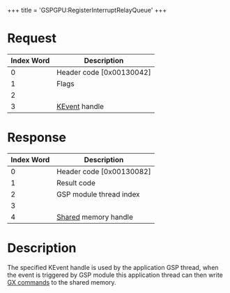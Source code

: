 +++
title = 'GSPGPU:RegisterInterruptRelayQueue'
+++

# Request

<table>
<thead>
<tr class="header">
<th>Index Word</th>
<th>Description</th>
</tr>
</thead>
<tbody>
<tr class="odd">
<td>0</td>
<td>Header code [0x00130042]</td>
</tr>
<tr class="even">
<td>1</td>
<td>Flags</td>
</tr>
<tr class="odd">
<td>2</td>
<td></td>
</tr>
<tr class="even">
<td>3</td>
<td><a href="../KEvent" title="wikilink">KEvent</a> handle</td>
</tr>
</tbody>
</table>

# Response

<table>
<thead>
<tr class="header">
<th>Index Word</th>
<th>Description</th>
</tr>
</thead>
<tbody>
<tr class="odd">
<td>0</td>
<td>Header code [0x00130082]</td>
</tr>
<tr class="even">
<td>1</td>
<td>Result code</td>
</tr>
<tr class="odd">
<td>2</td>
<td>GSP module thread index</td>
</tr>
<tr class="even">
<td>3</td>
<td></td>
</tr>
<tr class="odd">
<td>4</td>
<td><a href="../SVC" title="wikilink">Shared</a> memory handle</td>
</tr>
</tbody>
</table>

# Description

The specified KEvent handle is used by the application GSP thread, when
the event is triggered by GSP module this application thread can then
write [GX commands](GSP_Shared_Memory "wikilink") to the shared memory.
